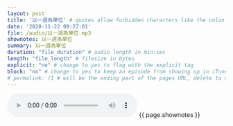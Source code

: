 ```yaml
---
layout: post
title: '以一週為單位' # quotes allow forbidden characters like the colon
date: '2020-11-22 09:27:01'
file: /audio/以一週為單位.mp3
shownotes: 以一週為單位
summary: 以一週為單位
duration: "file_duration" # audio length in min:sec
length: "file_length" # filesize in bytes
explicit: "no" # change to yes to flag with the explicit tag
block: "no" # change to yes to keep an episode from showing up in iTunes
# permalink: /1 # will be the ending part of the pages URL, delete to default to the title
---
```


<audio controls>
<source src="{{site.url}}{{site.baseurl}}{{ page.file }}" type="audio/x-mp3">
Your browser does not support the audio element.
</audio>
{{ page.shownotes }}
